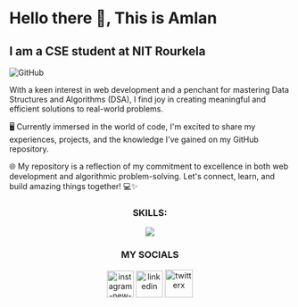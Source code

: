 # Hello there 👋, This is Amlan
## I am a CSE student at NIT Rourkela
![GitHub](https://arturssmirnovs.github.io/github-profile-readme-generator/images/banner.png)

 With a keen interest in web development and a penchant for mastering Data Structures and Algorithms (DSA), I find joy in creating meaningful and efficient solutions to real-world problems.

🖥️ Currently immersed in the world of code, I'm excited to share my experiences, projects, and the knowledge I've gained on my GitHub repository. 

🌐 My repository is a reflection of my commitment to excellence in both web development and algorithmic problem-solving. Let's connect, learn, and build amazing things together! 💻✨

<h3 align="center">SKILLS:</h3>
<p align="center">
  <a href="https://skillicons.dev">
    <img src="https://skillicons.dev/icons?i=c,cpp,html,css,tailwind,js,react,nextjs,github&perline=5" />
  </a>
</p>
<h3 align="center">MY SOCIALS</h3>
<p align="center">
<a href="https://www.instagram.com/amlan_sarangi23/" target="blank" ><img width="48" height="48" src="https://img.icons8.com/color/48/instagram-new--v1.png" alt="instagram-new--v1"/></a>
<a href="https://www.linkedin.com/in/amlan-sarangi-a0236125b/" target="blank" ><img width="48" height="48" src="https://img.icons8.com/color/48/linkedin.png" alt="linkedin"/></a>
<a href="https://twitter.com/AmlanSarangi3" target="blank" ><img width="50" height="50" src="https://img.icons8.com/ios-filled/50/FFFFFF/twitterx.png" alt="twitterx"/></a>

